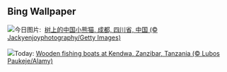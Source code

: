 ## Bing Wallpaper
![](https://www.bing.com/th?id=OHR.TheGreatHeat2024_ZH-CN0533855662_UHD.jpg&w=1000)今日图片: &nbsp;[树上的中国小熊猫, 成都, 四川省, 中国 (© Jackyenjoyphotography/Getty Images)](https://www.bing.com/th?id=OHR.TheGreatHeat2024_ZH-CN0533855662_UHD.jpg)
<br><br/>
![](https://www.bing.com/th?id=OHR.ZanzibarBoats_EN-US9009404410_UHD.jpg&w=1000)Today: [Wooden fishing boats at Kendwa, Zanzibar, Tanzania (© Lubos Paukeje/Alamy)](https://www.bing.com/th?id=OHR.ZanzibarBoats_EN-US9009404410_UHD.jpg)
<br><br/>
